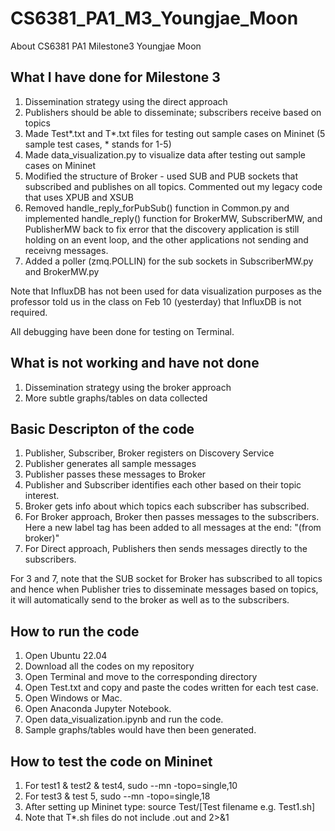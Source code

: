 # CS6381_PA1_M3_Youngjae_Moon
About CS6381 PA1 Milestone3 Youngjae Moon

## What I have done for Milestone 3
1. Dissemination strategy using the direct approach
2. Publishers should be able to disseminate; subscribers receive based on topics
3. Made Test*.txt and T*.txt files for testing out sample cases on Mininet (5 sample test cases, * stands for 1-5)
4. Made data_visualization.py to visualize data after testing out sample cases on Mininet
5. Modified the structure of Broker - used SUB and PUB sockets that subscribed and publishes on all topics. Commented out my legacy code that uses XPUB and XSUB 
6. Removed handle_reply_forPubSub() function in Common.py and implemented handle_reply() function for BrokerMW, SubscriberMW, and PublisherMW back to fix error that the discovery application is still holding on an event loop, and the other applications not sending and receivng messages.
7. Added a poller (zmq.POLLIN) for the sub sockets in SubscriberMW.py and BrokerMW.py

Note that InfluxDB has not been used for data visualization purposes as the professor told us in the class on Feb 10 (yesterday) that InfluxDB is not required.

All debugging have been done for testing on Terminal.

## What is not working and have not done
1. Dissemination strategy using the broker approach
2. More subtle graphs/tables on data collected

## Basic Descripton of the code
1. Publisher, Subscriber, Broker registers on Discovery Service
2. Publisher generates all sample messages
3. Publisher passes these messages to Broker
4. Publisher and Subscriber identifies each other based on their topic interest.
5. Broker gets info about which topics each subscriber has subscribed.
6. For Broker approach, Broker then passes messages to the subscribers. Here a new label tag has been added to all messages at the end: "(from broker)"
7. For Direct approach, Publishers then sends messages directly to the subscribers.

For 3 and 7, note that the SUB socket for Broker has subscribed to all topics and hence when Publisher tries to disseminate messages based on topics, it will automatically send to the broker as well as to the subscribers.

## How to run the code
1. Open Ubuntu 22.04
2. Download all the codes on my repository
3. Open Terminal and move to the corresponding directory
4. Open Test.txt and copy and paste the codes written for each test case.
5. Open Windows or Mac.
6. Open Anaconda Jupyter Notebook.
7. Open data_visualization.ipynb and run the code.
6. Sample graphs/tables would have then been generated.

## How to test the code on Mininet
1. For test1 & test2 & test4, sudo --mn -topo=single,10
2. For test3 & test 5, sudo --mn -topo=single,18 
3. After setting up Mininet type: source Test/[Test filename e.g. Test1.sh]
4. Note that T*.sh files do not include .out and 2>&1
